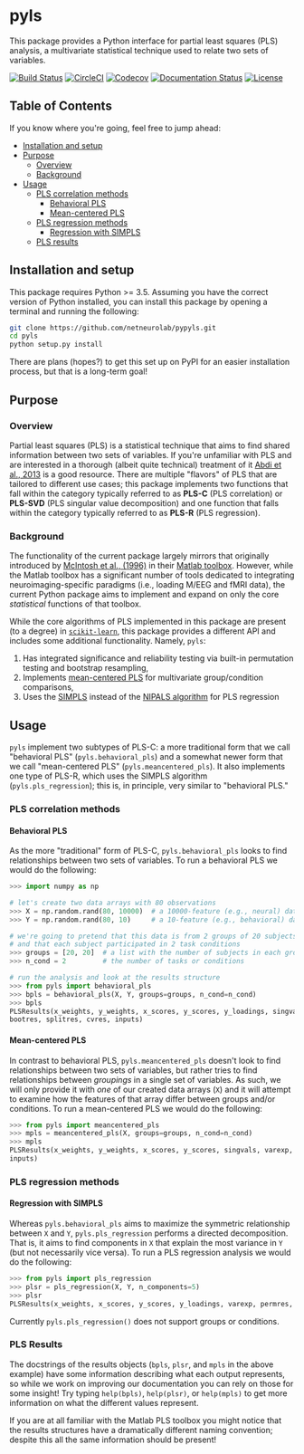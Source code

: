# pyls

This package provides a Python interface for partial least squares (PLS) analysis, a multivariate statistical technique used to relate two sets of variables.

[![Build Status](https://travis-ci.org/rmarkello/pyls.svg?branch=master)](https://travis-ci.org/rmarkello/pyls)
[![CircleCI](https://circleci.com/gh/rmarkello/pyls.svg?style=shield)](https://circleci.com/gh/rmarkello/pyls)
[![Codecov](https://codecov.io/gh/rmarkello/pyls/branch/master/graph/badge.svg)](https://codecov.io/gh/rmarkello/pyls)
[![Documentation Status](https://readthedocs.org/projects/pyls/badge/?version=latest)](http://pyls.readthedocs.io/en/latest/?badge=latest)
[![License](https://img.shields.io/badge/License-GPL%202.0-blue.svg)](https://opensource.org/licenses/GPL-2.0)

## Table of Contents

If you know where you're going, feel free to jump ahead:

* [Installation and setup](#requirements-and-installation)
* [Purpose](#purpose)
  * [Overview](#overview)
  * [Background](#background)
* [Usage](#usage)
  * [PLS correlation methods](#pls-correlation-methods)
    * [Behavioral PLS](#behavioral-pls)
    * [Mean-centered PLS](#mean-centered-pls)
  * [PLS regression methods](#pls-regression-methods)
    * [Regression with SIMPLS](#regression-with-simpls)
  * [PLS results](#results)
  
## Installation and setup

This package requires Python >= 3.5. Assuming you have the correct version of Python installed, you can install this package by opening a terminal and running the following:

```bash
git clone https://github.com/netneurolab/pypyls.git
cd pyls
python setup.py install
```

There are plans (hopes?) to get this set up on PyPI for an easier installation process, but that is a long-term goal!

## Purpose

### Overview

Partial least squares (PLS) is a statistical technique that aims to find shared information between two sets of variables. 
If you're unfamiliar with PLS and are interested in a thorough (albeit quite technical) treatment of it [Abdi et al., 2013](https://doi.org/10.1007/978-1-62703-059-5_23) is a good resource.
There are multiple "flavors" of PLS that are tailored to different use cases; this package implements two functions that fall within the category typically referred to as **PLS-C** (PLS correlation) or **PLS-SVD** (PLS singular value decomposition) and one function that falls within the category typically referred to as **PLS-R** (PLS regression).

### Background

The functionality of the current package largely mirrors that originally introduced by [McIntosh et al., (1996)](https://www.ncbi.nlm.nih.gov/pubmed/9345485) in their [Matlab toolbox](https://www.rotman-baycrest.on.ca/index.php?section=84).
However, while the Matlab toolbox has a significant number of tools dedicated to integrating neuroimaging-specific paradigms (i.e., loading M/EEG and fMRI data), the current Python package aims to implement and expand on only the core _statistical_ functions of that toolbox.

While the core algorithms of PLS implemented in this package are present (to a degree) in [`scikit-learn`](`https://scikit-learn.org/stable/modules/classes.html#module-sklearn.cross_decomposition`), this package provides a different API and includes some additional functionality.
Namely, `pyls`:

1. Has integrated significance and reliability testing via built-in permutation testing and bootstrap resampling,
2. Implements [mean-centered PLS](https://www.ncbi.nlm.nih.gov/pubmed/20656037) for multivariate group/condition comparisons,
3. Uses the [SIMPLS](https://doi.org/10.1016%2F0169-7439%2893%2985002-X) instead of the [NIPALS algorithm](https://doi.org/10.1016/B978-0-12-426653-7.50032-6) for PLS regression

## Usage

`pyls` implement two subtypes of PLS-C: a more traditional form that we call "behavioral PLS" (`pyls.behavioral_pls`) and a somewhat newer form that we call "mean-centered PLS" (`pyls.meancentered_pls`).
It also implements one type of PLS-R, which uses the SIMPLS algorithm (`pyls.pls_regression`); this is, in principle, very similar to "behavioral PLS."

### PLS correlation methods

#### Behavioral PLS

As the more "traditional" form of PLS-C, `pyls.behavioral_pls` looks to find relationships between two sets of variables. 
To run a behavioral PLS we would do the following:

```python
>>> import numpy as np

# let's create two data arrays with 80 observations
>>> X = np.random.rand(80, 10000)  # a 10000-feature (e.g., neural) data array
>>> Y = np.random.rand(80, 10)     # a 10-feature (e.g., behavioral) data array

# we're going to pretend that this data is from 2 groups of 20 subjects each,
# and that each subject participated in 2 task conditions
>>> groups = [20, 20]  # a list with the number of subjects in each group
>>> n_cond = 2         # the number of tasks or conditions

# run the analysis and look at the results structure
>>> from pyls import behavioral_pls
>>> bpls = behavioral_pls(X, Y, groups=groups, n_cond=n_cond)
>>> bpls
PLSResults(x_weights, y_weights, x_scores, y_scores, y_loadings, singvals, varexp, permres, 
bootres, splitres, cvres, inputs)
```

#### Mean-centered PLS

In contrast to behavioral PLS, `pyls.meancentered_pls` doesn't look to find relationships between two sets of variables, but rather tries to find relationships between _groupings_ in a single set of variables. As such, we will only provide it with _one_ of our created data arrays (`X`) and it will attempt to examine how the features of that array differ between groups and/or conditions. To run a mean-centered PLS we would do the following:

```python
>>> from pyls import meancentered_pls
>>> mpls = meancentered_pls(X, groups=groups, n_cond=n_cond)
>>> mpls
PLSResults(x_weights, y_weights, x_scores, y_scores, singvals, varexp, permres, bootres, splitres,
inputs)
```

### PLS regression methods

#### Regression with SIMPLS

Whereas `pyls.behavioral_pls` aims to maximize the symmetric relationship between `X` and `Y`, `pyls.pls_regression` performs a directed decomposition.
That is, it aims to find components in `X` that explain the most variance in `Y` (but not necessarily vice versa).
To run a PLS regression analysis we would do the following:

```python
>>> from pyls import pls_regression
>>> plsr = pls_regression(X, Y, n_components=5)
>>> plsr
PLSResults(x_weights, x_scores, y_scores, y_loadings, varexp, permres, bootres, inputs)
```

Currently `pyls.pls_regression()` does not support groups or conditions.

### PLS Results

The docstrings of the results objects (`bpls`, `plsr`, and `mpls` in the above example) have some information describing what each output represents, so while we work on improving our documentation you can rely on those for some insight! Try typing `help(bpls)`, `help(plsr)`, or `help(mpls)` to get more information on what the different values represent.

If you are at all familiar with the Matlab PLS toolbox you might notice that the results structures have a dramatically different naming convention; despite this all the same information should be present!
